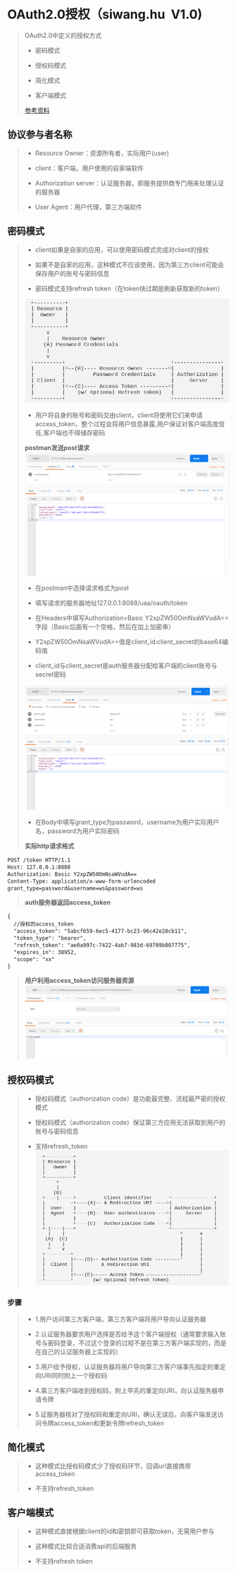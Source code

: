 # OAuth2.0授权（siwang.hu&nbsp;&nbsp;V1.0)  
> OAuth2.0中定义的授权方式  
> + 密码模式  
>  
> + 授权码模式  
>  
> + 简化模式  
>  
> + 客户端模式  
>  
> [参考资料](https://www.kancloud.cn/kancloud/oauth_2_0/63331)
## 协议参与者名称  
> + Resource Owner：资源所有者，实际用户(user)  
>  
> + client：客户端，用户使用的自家端软件  
>  
> + Authorization server：认证服务器，即服务提供商专门用来处理认证的服务器  
>  
> + User Agent：用户代理，第三方端软件
## 密码模式  
> + client如果是自家的应用，可以使用密码模式完成对client的授权  
>  
> + 如果不是自家的应用，这种模式不应该使用，因为第三方client可能会保存用户的账号与密码信息  
>  
> + 密码模式支持refresh token（在token快过期是刷新获取新的token）  
>  
> ![图片](./data/opwd.PNG)  
>  
> + 用户将自身的账号和密码交由client，client将使用它们来申请access_token，整个过程会将用户信息暴露,用户保证对客户端高度信任,客户端也不得储存密码  
>  
> **postman发送post请求**   
> ![图片](./data/ppwd.PNG)  
>  
> + 在postman中选择请求格式为post  
>  
> + 填写请求的服务器地址127.0.0.1:8088/uaa/oauth/token  
>  
> + 在Headers中填写Authorization=Basic Y2xpZW50OmNsaWVudA==字段（Basic后面有一个空格，然后在加上加密串）  
>  
> + Y2xpZW50OmNsaWVudA==值是client_id:client_secret的base64编码值  
>  
> + client_id与client_secret是auth服务器分配给客户端的client账号与secret密码  
>  
> ![图片](./data/ppwd1.PNG)  
>  
> + 在Body中填写grant_type为password，username为用户实际用户名，password为用户实际密码  
>  
> **实际http请求格式**  
```
POST /token HTTP/1.1
Host: 127.0.0.1:8088
Authorization: Basic Y2xpZW50OmNsaWVudA==
Content-Type: application/x-www-form-urlencoded
grant_type=password&username=ws&password=ws
```
> **auth服务器返回access_token**  
```
{
  //授权的access_token
  "access_token": "5abcf659-6ec5-4177-bc23-96c42e28cb11", 
  "token_type": "bearer",
  "refresh_token": "ae0a997c-7422-4ab7-983d-69709b807775",
  "expires_in": 38952,
  "scope": "xx"
}
```
> **用户利用access_token访问服务器资源**  
> ![图片](./data/ppwd2.PNG)  
>  
## 授权码模式  
> + 授权码模式（authorization code）是功能最完整、流程最严密的授权模式  
>  
> + 授权码模式（authorization code）保证第三方应用无法获取到用户的账号与密码信息  
>  
> + 支持refresh_token  
> ![图片](./data/osp.PNG)  
### 步骤  
> + 1.用户访问第三方客户端，第三方客户端将用户导向认证服务器  
>  
> + 2.认证服务器要求用户选择是否给予这个客户端授权（通常要求输入账号与密码登录，不过这个登录的过程不是在第三方客户端实现的，而是在自己的认证服务器上实现的）  
>  
> + 3.用户给予授权，认证服务器将用户导向第三方客户端事先指定的重定向URI同时附上一个授权码  
>  
> + 4.第三方客户端收到授权码，附上早先的重定向URI，向认证服务器申请令牌  
>  
> + 5.证服务器核对了授权码和重定向URI，确认无误后，向客户端发送访问令牌access_token和更新令牌refresh_token  
## 简化模式  
> + 这种模式比授权码模式少了授权码环节，回调url直接携带access_token  
>  
> + 不支持refresh_token  
>  
## 客户端模式  
> + 这种模式直接根据client的id和密钥即可获取token，无需用户参与  
>  
> + 这种模式比较合适消费api的后端服务
>  
> + 不支持refresh token  